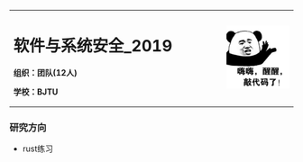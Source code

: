 <table border="0">
<tr>
<td width="75%">
<h1>软件与系统安全_2019</h1>
<p><b>组织：团队(12人)</b></p>
<p><b>学校：BJTU</b></p>
</td>
<td width="25%">
<img src="/headImg.jpg" width="100%"> 
</td>
</tr>
</table>

### 研究方向
- rust练习

